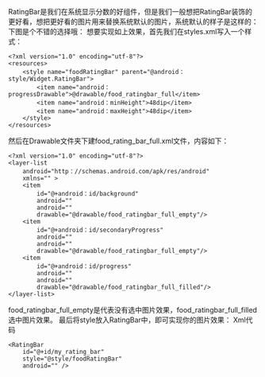 RatingBar是我们在系统显示分数的好组件，但是我们一般想把RatingBar装饰的更好看，想把更好看的图片用来替换系统默认的图片，系统默认的样子是这样的：
下图是个不错的选择哦：
想要实现如上效果，首先我们在styles.xml写入一个样式：
```  
<?xml version="1.0" encoding="utf-8"?>
<resources>
	<style name="foodRatingBar" parent="@android：style/Widget.RatingBar">
		<item name="android：progressDrawable">@drawable/food_ratingbar_full</item>
		<item name="android：minHeight">48dip</item>
		<item name="android：maxHeight">48dip</item>
	</style>
</resources>
```
然后在Drawable文件夹下建food_rating_bar_full.xml文件，内容如下：
```  
<?xml version="1.0" encoding="utf-8"?>
<layer-list
    android="http：//schemas.android.com/apk/res/android"
    xmlns="" >
    <item
        id="@+android：id/background"
        android=""
        android=""
        drawable="@drawable/food_ratingbar_full_empty"/>
    <item
        id="@+android：id/secondaryProgress"
        android=""
        android=""
        drawable="@drawable/food_ratingbar_full_empty"/>
    <item
        id="@+android：id/progress"
        android=""
        android=""
        drawable="@drawable/food_ratingbar_full_filled"/>
</layer-list>
```
food_ratingbar_full_empty是代表没有选中图片效果，food_ratingbar_full_filled选中图片效果。
最后将style放入RatingBar中，即可实现你的图片效果：
Xml代码
```  
<RatingBar
    id="@+id/my_rating_bar"
    style="@style/foodRatingBar"
    android="" />
```